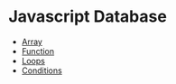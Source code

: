 # Javascript Database

- [Array](./javascript-database/array.js)
- [Function]()
- [Loops]()
- [Conditions]()